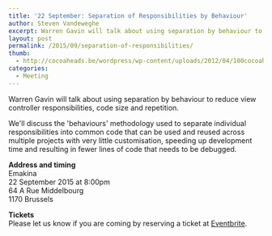 ```yaml
---
title: '22 September: Separation of Responsibilities by Behaviour'
author: Steven Vandeweghe
excerpt: Warren Gavin will talk about using separation by behaviour to reduce view controller responsibilities, code size and repetition.
layout: post
permalink: /2015/09/separation-of-responsibilities/
thumb:
  - http://cocoaheads.be/wordpress/wp-content/uploads/2012/04/100cocoaheads-logo-web.png
categories:
  - Meeting
---
```

Warren Gavin will talk about using separation by behaviour to reduce view controller responsibilities, code size and repetition.

We'll discuss the 'behaviours' methodology used to separate individual responsibilities into common code that can be used and reused across multiple projects with very little customisation, speeding up development time and resulting in fewer lines of code that needs to be debugged.

**Address and timing**  
Emakina  
22 September 2015 at 8:00pm  
64 A Rue Middelbourg  
1170 Brussels  

**Tickets**  
Please let us know if you are coming by reserving a ticket at [Eventbrite][1].


[1]: https://www.eventbrite.com/e/cocoaheads-belgium-september-2015-tickets-18422049847

